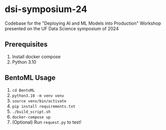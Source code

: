 # dsi-symposium-24
Codebase for the "Deploying AI and ML Models into Production" Workshop presented on the UF Data Science symposium of 2024

## Prerequisites
1. Install docker compose
2. Python 3.10

## BentoML Usage
1. `cd BentoML`
2. `python3.10 -m venv venv`
3. `source venv/bin/activate`
4. `pip install requirements.txt`
5. `./build_script.sh`
6. `docker-compose up`
7. (Optional) Run `request.py` to test!
